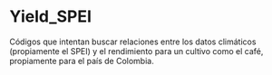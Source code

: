 # Yield_SPEI
Códigos que intentan buscar relaciones entre los datos climáticos (propiamente el SPEI) y el rendimiento para un cultivo como el café, propiamente para el país de Colombia.
